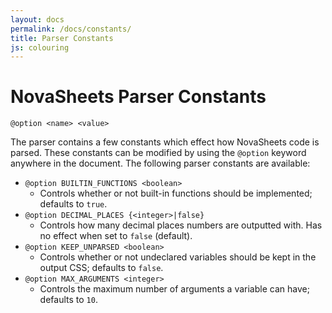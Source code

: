 ```yaml
---
layout: docs
permalink: /docs/constants/
title: Parser Constants
js: colouring
---
```

# NovaSheets Parser Constants

```nvss
@option <name> <value>
```

The parser contains a few constants which effect how NovaSheets code is parsed.
These constants can be modified by using the `@option` keyword anywhere in the document.
The following parser constants are available:

- `@option BUILTIN_FUNCTIONS <boolean>`
  - Controls whether or not built-in functions should be implemented; defaults to `true`.
- `@option DECIMAL_PLACES {<integer>|false}`
  - Controls how many decimal places numbers are outputted with. Has no effect when set to `false` (default).
- `@option KEEP_UNPARSED <boolean>`
  - Controls whether or not undeclared variables should be kept in the output CSS; defaults to `false`.
- `@option MAX_ARGUMENTS <integer>`
  - Controls the maximum number of arguments a variable can have; defaults to `10`.
